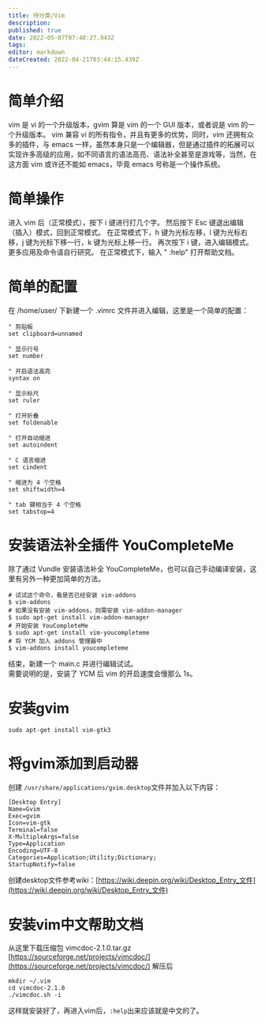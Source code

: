 ```yaml
---
title: 待分类/Vim
description: 
published: true
date: 2022-05-07T07:48:27.943Z
tags: 
editor: markdown
dateCreated: 2022-04-21T03:44:15.439Z
---
```


# 简单介绍

vim 是 vi 的一个升级版本，gvim 算是 vim 的一个 GUI 版本，或者说是 vim 的一个升级版本。
vim 兼容 vi 的所有指令，并且有更多的优势，同时，vim 还拥有众多的插件，与 emacs 一样，虽然本身只是一个编辑器，但是通过插件的拓展可以实现许多高级的应用，如不同语言的语法高亮、语法补全甚至是游戏等，当然，在这方面 vim 或许还不能如 emacs，毕竟 emacs 号称是一个操作系统。

# 简单操作

进入 vim 后（正常模式），按下 i 键进行打几个字。
然后按下 Esc 键退出编辑（插入）模式，回到正常模式。
在正常模式下，h 键为光标左移，l 键为光标右移，j 键为光标下移一行，k 键为光标上移一行。
再次按下 i 键，进入编辑模式。
更多应用及命令请自行研究。
在正常模式下，输入 " :help" 打开帮助文档。

# 简单的配置

在 /home/user/ 下新建一个 .vimrc 文件并进入编辑，这里是一个简单的配置：  

```
" 剪贴板
set clipboard=unnamed

" 显示行号
set number

" 开启语法高亮
syntax on

" 显示标尺
set ruler

" 打开折叠
set foldenable

" 打开自动缩进
set autoindent

" C 语言缩进
set cindent

" 缩进为 4 个空格
set shiftwidth=4

" tab 键相当于 4 个空格
set tabstop=4
```

# 安装语法补全插件 YouCompleteMe

除了通过 Vundle 安装语法补全 YouCompleteMe，也可以自己手动编译安装，这里有另外一种更加简单的方法。

```
# 试试这个命令，看是否已经安装 vim-addons
$ vim-addons
# 如果没有安装 vim-addons，则需安装 vim-addon-manager
$ sudo apt-get install vim-addon-manager
# 开始安装 YouCompleteMe
$ sudo apt-get install vim-youcompleteme
# 将 YCM 加入 addons 管理器中
$ vim-addons install youcompleteme
```

结束，新建一个 main.c 并进行编辑试试。  
需要说明的是，安装了 YCM 后 vim 的开启速度会慢那么 1s。

# 安装gvim

```
sudo apt-get install vim-gtk3
```

# 将gvim添加到启动器

创建 `/usr/share/applications/gvim.desktop`文件并加入以下内容：  

```
[Desktop Entry]
Name=Gvim
Exec=gvim
Icon=vim-gtk
Terminal=false
X-MultipleArgs=false
Type=Application
Encoding=UTF-8
Categories=Application;Utility;Dictionary;
StartupNotify=false
```

创建desktop文件参考wiki：[https://wiki.deepin.org/wiki/Desktop_Entry_文件](https://wiki.deepin.org/wiki/Desktop_Entry_文件)

# 安装vim中文帮助文档

从这里下载压缩包 vimcdoc-2.1.0.tar.gz  [https://sourceforge.net/projects/vimcdoc/](https://sourceforge.net/projects/vimcdoc/)
解压后

```
mkdir ~/.vim     
cd vimcdoc-2.1.0
./vimcdoc.sh -i
```

这样就安装好了，再进入vim后，`:help`出来应该就是中文的了。
